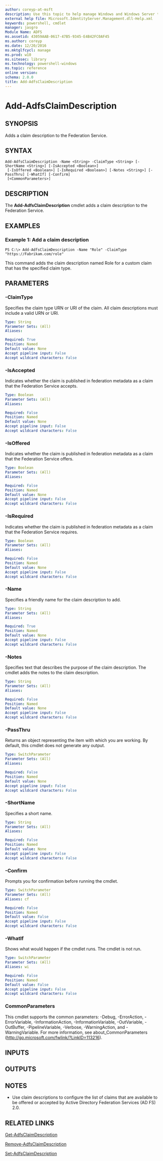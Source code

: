 ```yaml
---
author: coreyp-at-msft
description: Use this topic to help manage Windows and Windows Server technologies with Windows PowerShell.
external help file: Microsoft.IdentityServer.Management.dll-Help.xml
keywords: powershell, cmdlet
manager: jasgro
Module Name: ADFS
ms.assetid: 43059AAB-0617-47B5-9345-E4B42FC0AF45
ms.author: coreyp
ms.date: 12/20/2016
ms.mktglfcycl: manage
ms.prod: w10
ms.sitesec: library
ms.technology: powershell-windows
ms.topic: reference
online version: 
schema: 2.0.0
title: Add-AdfsClaimDescription
---
```


# Add-AdfsClaimDescription

## SYNOPSIS
Adds a claim description to the Federation Service.

## SYNTAX

```
Add-AdfsClaimDescription -Name <String> -ClaimType <String> [-ShortName <String>] [-IsAccepted <Boolean>]
 [-IsOffered <Boolean>] [-IsRequired <Boolean>] [-Notes <String>] [-PassThru] [-WhatIf] [-Confirm]
 [<CommonParameters>]
```

## DESCRIPTION
The **Add-AdfsClaimDescription** cmdlet adds a claim description to the Federation Service.

## EXAMPLES

### Example 1: Add a claim description
```
PS C:\> Add-AdfsClaimDescription -Name "Role" -ClaimType "https://Fabrikam.com/role"
```

This command adds the claim description named Role for a custom claim that has the specified claim type.

## PARAMETERS

### -ClaimType
Specifies the claim type URN or URI of the claim.
All claim descriptions must include a valid URN or URI.

```yaml
Type: String
Parameter Sets: (All)
Aliases: 

Required: True
Position: Named
Default value: None
Accept pipeline input: False
Accept wildcard characters: False
```

### -IsAccepted
Indicates whether the claim is published in federation metadata as a claim that the Federation Service accepts.

```yaml
Type: Boolean
Parameter Sets: (All)
Aliases: 

Required: False
Position: Named
Default value: None
Accept pipeline input: False
Accept wildcard characters: False
```

### -IsOffered
Indicates whether the claim is published in federation metadata as a claim that the Federation Service offers.

```yaml
Type: Boolean
Parameter Sets: (All)
Aliases: 

Required: False
Position: Named
Default value: None
Accept pipeline input: False
Accept wildcard characters: False
```

### -IsRequired
Indicates whether the claim is published in federation metadata as a claim that the Federation Service requires.

```yaml
Type: Boolean
Parameter Sets: (All)
Aliases: 

Required: False
Position: Named
Default value: None
Accept pipeline input: False
Accept wildcard characters: False
```

### -Name
Specifies a friendly name for the claim description to add.

```yaml
Type: String
Parameter Sets: (All)
Aliases: 

Required: True
Position: Named
Default value: None
Accept pipeline input: False
Accept wildcard characters: False
```

### -Notes
Specifies text that describes the purpose of the claim description.
The cmdlet adds the notes to the claim description.

```yaml
Type: String
Parameter Sets: (All)
Aliases: 

Required: False
Position: Named
Default value: None
Accept pipeline input: False
Accept wildcard characters: False
```

### -PassThru
Returns an object representing the item with which you are working.
By default, this cmdlet does not generate any output.

```yaml
Type: SwitchParameter
Parameter Sets: (All)
Aliases: 

Required: False
Position: Named
Default value: None
Accept pipeline input: False
Accept wildcard characters: False
```

### -ShortName
Specifies a short name.

```yaml
Type: String
Parameter Sets: (All)
Aliases: 

Required: False
Position: Named
Default value: None
Accept pipeline input: False
Accept wildcard characters: False
```

### -Confirm
Prompts you for confirmation before running the cmdlet.

```yaml
Type: SwitchParameter
Parameter Sets: (All)
Aliases: cf

Required: False
Position: Named
Default value: False
Accept pipeline input: False
Accept wildcard characters: False
```

### -WhatIf
Shows what would happen if the cmdlet runs.
The cmdlet is not run.

```yaml
Type: SwitchParameter
Parameter Sets: (All)
Aliases: wi

Required: False
Position: Named
Default value: False
Accept pipeline input: False
Accept wildcard characters: False
```

### CommonParameters
This cmdlet supports the common parameters: -Debug, -ErrorAction, -ErrorVariable, -InformationAction, -InformationVariable, -OutVariable, -OutBuffer, -PipelineVariable, -Verbose, -WarningAction, and -WarningVariable. For more information, see about_CommonParameters (http://go.microsoft.com/fwlink/?LinkID=113216).

## INPUTS

## OUTPUTS

## NOTES
* Use claim descriptions to configure the list of claims that are available to be offered or accepted by Active Directory Federation Services (AD FS) 2.0.

## RELATED LINKS

[Get-AdfsClaimDescription](./Get-AdfsClaimDescription.md)

[Remove-AdfsClaimDescription](./Remove-AdfsClaimDescription.md)

[Set-AdfsClaimDescription](./Set-AdfsClaimDescription.md)

